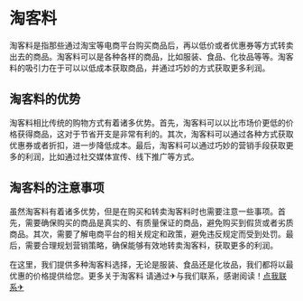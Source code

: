 # 淘客料

淘客料是指那些通过淘宝等电商平台购买商品后，再以低价或者优惠券等方式转卖出去的商品。淘客料可以是各种各样的商品，比如服装、食品、化妆品等等。淘客料的吸引力在于可以以低成本获取商品，并通过巧妙的方式获取更多利润。

## 淘客料的优势

淘客料相比传统的购物方式有着诸多优势。首先，淘客料可以以比市场价更低的价格获得商品，这对于节省开支是非常有利的。其次，淘客料可以通过各种方式获取优惠券或者折扣，进一步降低成本。最后，淘客料可以通过巧妙的营销手段获取更多的利润，比如通过社交媒体宣传、线下推广等方式。

## 淘客料的注意事项

虽然淘客料有着诸多优势，但是在购买和转卖淘客料时也需要注意一些事项。首先，需要确保购买的商品是真实的、有质量保证的商品，避免购买到假货或者劣质商品。其次，需要了解电商平台的相关规定和政策，避免违反规定而受到处罚。最后，需要合理规划营销策略，确保能够有效地转卖淘客料，获取更多的利润。

在这里，我们提供多种淘客料选择，无论是服装、食品还是化妆品，我们都将以最优惠的价格提供给您。更多关于淘客料 请通过✈与我们联系，感谢阅读！[点我联系✈](https://u.k02.cc)